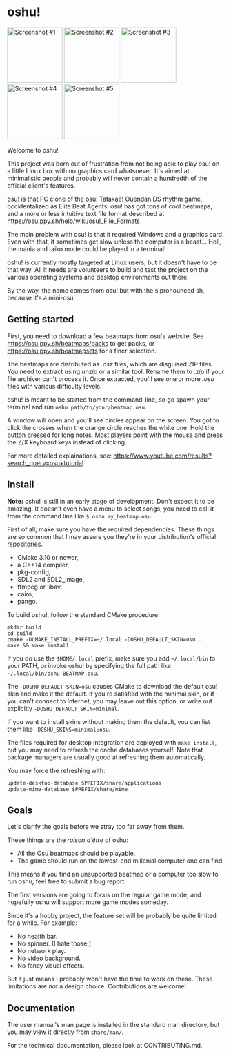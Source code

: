 oshu!
=====

<p>
<a href="https://www.mg0.fr/oshu/screenshots/1.5/96neko%20-%20Aimai%20Elegy.png"><img alt="Screenshot #1" src="https://www.mg0.fr/oshu/screenshots/1.5/96neko%20-%20Aimai%20Elegy.thumb.jpg" height="128px" /></a>
<a href="https://www.mg0.fr/oshu/screenshots/1.5/Feint%20-%20We%20Won't%20Be%20Alone%20(feat.%20Laura%20Brehm).png"><img alt="Screenshot #2" src="https://www.mg0.fr/oshu/screenshots/1.5/Feint%20-%20We%20Won't%20Be%20Alone%20(feat.%20Laura%20Brehm).thumb.jpg" height="128px" /></a>
<a href="https://www.mg0.fr/oshu/screenshots/1.5/Rita%20-%20Life%20goes%20on.png"><img alt="Screenshot #3" src="https://www.mg0.fr/oshu/screenshots/1.5/Rita%20-%20Life%20goes%20on.thumb.jpg" height="128px" /></a>
<a href="https://www.mg0.fr/oshu/screenshots/1.5/TeddyLoid%20feat.%20Bonjour%20Suzuki%20-%20Pipo%20Password.png"><img alt="Screenshot #4" src="https://www.mg0.fr/oshu/screenshots/1.5/TeddyLoid%20feat.%20Bonjour%20Suzuki%20-%20Pipo%20Password.thumb.jpg" height="128px" /></a>
<a href="https://www.mg0.fr/oshu/screenshots/1.5/Mastermind(xi+nora2r)%20-%20Dreadnought.png"><img alt="Screenshot #5" src="https://www.mg0.fr/oshu/screenshots/1.5/Mastermind(xi+nora2r)%20-%20Dreadnought.thumb.jpg" height="128px" /></a>
</p>

Welcome to oshu!

This project was born out of frustration from not being able to play osu! on a
little Linux box with no graphics card whatsoever.  It's aimed at minimalistic
people and probably will never contain a hundredth of the official client's
features.

osu! is that PC clone of the osu! Tatakae! Ouendan DS rhythm game,
occidentalized as Elite Beat Agents. osu! has got tons of cool beatmaps, and a
more or less intuitive text file format described at
https://osu.ppy.sh/help/wiki/osu!_File_Formats

The main problem with osu! is that it required Windows and a graphics card.
Even with that, it sometimes get slow unless the computer is a beast… Hell, the
mania and taiko mode could be played in a terminal!

oshu! is currently mostly targeted at Linux users, but it doesn't have to be
that way. All it needs are volunteers to build and test the project on the
various operating systems and desktop environments out there.

By the way, the name comes from osu! but with the s pronounced sh, because it's
a mini-osu.


Getting started
---------------

First, you need to download a few beatmaps from osu's website.
See https://osu.ppy.sh/beatmaps/packs to get packs, or
https://osu.ppy.sh/beatmapsets for a finer selection.

The beatmaps are distributed as *.osz* files, which are disguised ZIP files.
You need to extract using *unzip* or a similar tool. Rename them to *.zip* if
your file archiver can't process it. Once extracted, you'll see one or more
*.osu* files with various difficulty levels.

oshu! is meant to be started from the command-line, so go spawn your terminal
and run `oshu path/to/your/beatmap.osu`.

A window will open and you'll see circles appear on the screen. You got to
click the crosses when the orange circle reaches the white one. Hold the button
pressed for long notes. Most players point with the mouse and press the Z/X
keyboard keys instead of clicking.

For more detailed explainations, see:
https://www.youtube.com/results?search_query=osu+tutorial


Install
-------

**Note:** oshu! is still in an early stage of development. Don't expect it to
be amazing. It doesn't even have a menu to select songs, you need to call it
from the command line like `$ oshu my_beatmap.osu`.

First of all, make sure you have the required dependencies. These things are so
common that I may assure you they're in your distribution's official
repositories.

- CMake 3.10 or newer,
- a C++14 compiler,
- pkg-config,
- SDL2 and SDL2_image,
- ffmpeg or libav,
- cairo,
- pango.

To build oshu!, follow the standard CMake procedure:

	mkdir build
	cd build
	cmake -DCMAKE_INSTALL_PREFIX=~/.local -DOSHU_DEFAULT_SKIN=osu ..
	make && make install

If you do use the `$HOME/.local` prefix, make sure you add `~/.local/bin` to
your PATH, or invoke oshu! by specifying the full path like
`~/.local/bin/oshu BEATMAP.osu`.

The `-DOSHU_DEFAULT_SKIN=osu` causes CMake to download the default osu! skin
and make it the default. If you're satisfied with the minimal skin, or if you
can't connect to Internet, you may leave out this option, or write out
explicitly `-DOSHU_DEFAULT_SKIN=minimal`.

If you want to install skins without making them the default, you can list them
like `-DOSHU_SKINS=minimal;osu`.

The files required for desktop integration are deployed with `make install`,
but you may need to refresh the cache databases yourself. Note that package
managers are usually good at refreshing them automatically.

You may force the refreshing with:

	update-desktop-database $PREFIX/share/applications
	update-mime-database $PREFIX/share/mime


Goals
-----

Let's clarify the goals before we stray too far away from them.

These things are the *raison d'être* of oshu:

- All the Osu beatmaps should be playable.
- The game should run on the lowest-end millenial computer one can find.

This means if you find an unsupported beatmap or a computer too slow to run
oshu, feel free to submit a bug report.

The first versions are going to focus on the regular game mode, and hopefully
oshu will support more game modes someday.

Since it's a hobby project, the feature set will be probably be quite limited
for a while. For example:

- No health bar.
- No spinner. (I hate those.)
- No network play.
- No video background.
- No fancy visual effects.

But it just means I probably won't have the time to work on these. These
limitations are *not* a design choice. Contributions are welcome!


Documentation
-------------

The user manual's man page is installed in the standard man directory, but you
may view it directly from `share/man/`.

For the technical documentation, please look at CONTRIBUTING.md.
